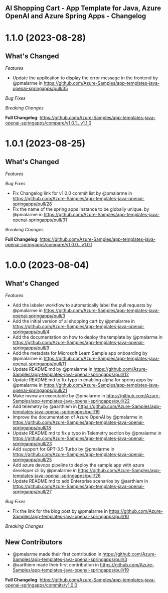 ## AI Shopping Cart - App Template for Java, Azure OpenAI and Azure Spring Apps - Changelog

<a name="1.1.0"></a>
# 1.1.0 (2023-08-28)

## What's Changed

*Features*

* Update the application to display the error message in the frontend by @pmalarme in https://github.com/Azure-Samples/app-templates-java-openai-springapps/pull/35

*Bug Fixes*

*Breaking Changes*

**Full Changelog**: https://github.com/Azure-Samples/app-templates-java-openai-springapps/compare/v1.0.1...v1.1.0

<a name="1.0.1"></a>
# 1.0.1 (2023-08-25)

## What's Changed

*Features*

*Bug Fixes*

* Fix Changelog link for v1.0.0 commit list by @pmalarme in https://github.com/Azure-Samples/app-templates-java-openai-springapps/pull/28
* Fix the name of the spring apps instance to be globally unique. by @pmalarme in https://github.com/Azure-Samples/app-templates-java-openai-springapps/pull/31

*Breaking Changes*

**Full Changelog**: https://github.com/Azure-Samples/app-templates-java-openai-springapps/compare/v1.0.0...v1.0.1

<a name="1.0.0"></a>
# 1.0.0 (2023-08-04)

## What's Changed

*Features*

* Add the labeler workflow to automatically label the pull requests by @pmalarme in https://github.com/Azure-Samples/app-templates-java-openai-springapps/pull/3
* Add the initial version of ai shopping cart by @pmalarme in https://github.com/Azure-Samples/app-templates-java-openai-springapps/pull/4
* Add the documentation on how to deploy the template by @pmalarme in https://github.com/Azure-Samples/app-templates-java-openai-springapps/pull/9
* Add the metadata for Microsoft Learn Sample app onboarding by @pmalarme in https://github.com/Azure-Samples/app-templates-java-openai-springapps/pull/11
* Update README.md by @pmalarme in https://github.com/Azure-Samples/app-templates-java-openai-springapps/pull/12
* Update README.md to fix typo in enabling alpha for spring apps by @pmalarme in https://github.com/Azure-Samples/app-templates-java-openai-springapps/pull/21
* Make mvnw an executable by @pmalarme in https://github.com/Azure-Samples/app-templates-java-openai-springapps/pull/22
* Add telemetry by @aarthiem in https://github.com/Azure-Samples/app-templates-java-openai-springapps/pull/19
* Improve the documentation of Azure OpenAI by @pmalarme in https://github.com/Azure-Samples/app-templates-java-openai-springapps/pull/18
* Update README.md to fix a typo in Telemetry section by @pmalarme in https://github.com/Azure-Samples/app-templates-java-openai-springapps/pull/23
* Add support for GPT-3.5 Turbo by @pmalarme in https://github.com/Azure-Samples/app-templates-java-openai-springapps/pull/25
* Add azure devops pipeline to deploy the sample app with azure developer cli by @pmalarme in https://github.com/Azure-Samples/app-templates-java-openai-springapps/pull/26
* Update README.md to add Enterprise scenarios by @aarthiem in https://github.com/Azure-Samples/app-templates-java-openai-springapps/pull/27

*Bug Fixes*

* Fix the link for the blog post by @pmalarme in https://github.com/Azure-Samples/app-templates-java-openai-springapps/pull/10

*Breaking Changes*

## New Contributors

* @pmalarme made their first contribution in https://github.com/Azure-Samples/app-templates-java-openai-springapps/pull/3
* @aarthiem made their first contribution in https://github.com/Azure-Samples/app-templates-java-openai-springapps/pull/19

**Full Changelog**: https://github.com/Azure-Samples/app-templates-java-openai-springapps/commits/v1.0.0
